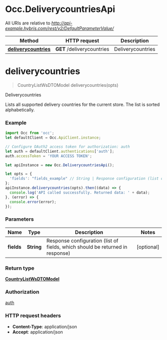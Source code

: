 # Occ.DeliverycountriesApi

All URIs are relative to *http://api-example.hybris.com/rest/v2/DefaultParameterValue/*

Method | HTTP request | Description
------------- | ------------- | -------------
[**deliverycountries**](DeliverycountriesApi.md#deliverycountries) | **GET** /deliverycountries | Deliverycountries


<a name="deliverycountries"></a>
# **deliverycountries**
> CountryListWsDTOModel deliverycountries(opts)

Deliverycountries

Lists all supported delivery countries for the current store. The list is sorted alphabetically. 

### Example
```javascript
import Occ from 'occ';
let defaultClient = Occ.ApiClient.instance;

// Configure OAuth2 access token for authorization: auth
let auth = defaultClient.authentications['auth'];
auth.accessToken = 'YOUR ACCESS TOKEN';

let apiInstance = new Occ.DeliverycountriesApi();

let opts = { 
  'fields': "fields_example" // String | Response configuration (list of fields, which should be returned in response)
};
apiInstance.deliverycountries(opts).then((data) => {
  console.log('API called successfully. Returned data: ' + data);
}, (error) => {
  console.error(error);
});

```

### Parameters

Name | Type | Description  | Notes
------------- | ------------- | ------------- | -------------
 **fields** | **String**| Response configuration (list of fields, which should be returned in response) | [optional] 

### Return type

[**CountryListWsDTOModel**](CountryListWsDTOModel.md)

### Authorization

[auth](../README.md#auth)

### HTTP request headers

 - **Content-Type**: application/json
 - **Accept**: application/json

